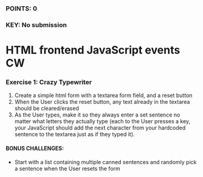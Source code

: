 ### POINTS: 0
### KEY: No submission 

# HTML frontend JavaScript events CW


### Exercise 1: Crazy Typewriter
1) Create a simple html form with a textarea form field, and a reset button
2) When the User clicks the reset button, any text already in the textarea should be cleared/erased
3) As the User types, make it so they always enter a set sentence no matter what letters they actually type (each to the User presses a key, your JavaScript should add the next character from your hardcoded sentence to the textarea just as if they typed it).

#### BONUS CHALLENGES:
* Start with a list containing multiple canned sentences and randomly pick a sentence when the User resets the form
